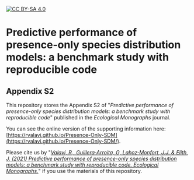 [![CC BY-SA 4.0][cc-by-sa-shield]][cc-by-sa]

[cc-by-sa]: http://creativecommons.org/licenses/by-sa/4.0/
[cc-by-sa-image]: https://licensebuttons.net/l/by-sa/4.0/88x31.png
[cc-by-sa-shield]: https://img.shields.io/badge/License-CC%20BY--SA%204.0-lightgrey.svg

# Predictive performance of presence-only species distribution models: a benchmark study with reproducible code
## Appendix S2

This repository stores the Appendix S2 of "*Predictive performance of presence-only species distribution models: a benchmark study with reproducible code*" published in the *Ecological Monographs* journal.

You can see the online version of the supporting information here: [https://rvalavi.github.io/Presence-Only-SDM](https://rvalavi.github.io/Presence-Only-SDM/).


Please cite us by "*[Valavi, R., Guillera‐Arroita, G, Lahoz‐Monfort, J.J. & Elith, J. (2021) Predictive performance of presence-only species distribution models: a benchmark study with reproducible code. Ecological Monographs.](https://doi.org/10.1002/ecm.1486)*" if you use the materials of this repository.
